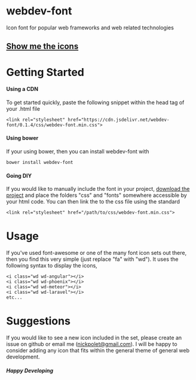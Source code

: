 # webdev-font

Icon font for popular web frameworks and web related technologies


## [Show me the icons](http://nickpolet.github.io/webdev-font/)


# Getting Started

#### Using a CDN
To get started quickly, paste the following snippet within the head tag of your .html file

    <link rel="stylesheet" href="https://cdn.jsdelivr.net/webdev-font/0.1.4/css/webdev-font.min.css">


#### Using bower
If your using bower, then you can install webdev-font with

    bower install webdev-font


#### Going DIY
If you would like to manually include the font in your project, [download the project](https://github.com/nickpolet/webdev-font/archive/master.zip) and place the folders "css" and "fonts" somewhere accessible by your html code. You can then link the to the css file using the standard

    <link rel="stylesheet" href="/path/to/css/webdev-font.min.css">


# Usage

If you've used font-awesome or one of the many font icon sets out there, then you find this very simple (just replace "fa" with "wd"). It uses the following syntax to display the icons,

    <i class="wd wd-angular"></i>
    <i class="wd wd-phoenix"></i>
    <i class="wd wd-meteor"></i>
    <i class="wd wd-laravel"></i>
    etc...

# Suggestions

If you would like to see a new icon included in the set, please create an issue on github or email me (nickpolet@gmail.com). I will be happy to consider adding any icon that fits within the general theme of general web development.

##### Happy Developing